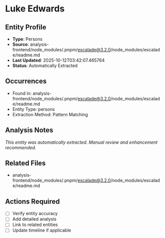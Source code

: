 # Luke Edwards

## Entity Profile
- **Type**: Persons
- **Source**: analysis-frontend/node_modules/.pnpm/escalade@3.2.0/node_modules/escalade/readme.md
- **Last Updated**: 2025-10-12T03:42:07.465764
- **Status**: Automatically Extracted

## Occurrences
- Found in: analysis-frontend/node_modules/.pnpm/escalade@3.2.0/node_modules/escalade/readme.md
- Entity Type: persons
- Extraction Method: Pattern Matching

## Analysis Notes
*This entity was automatically extracted. Manual review and enhancement recommended.*

## Related Files
- analysis-frontend/node_modules/.pnpm/escalade@3.2.0/node_modules/escalade/readme.md

## Actions Required
- [ ] Verify entity accuracy
- [ ] Add detailed analysis
- [ ] Link to related entities
- [ ] Update timeline if applicable
